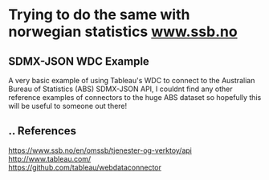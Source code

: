 # Trying to do the same with norwegian statistics www.ssb.no

SDMX-JSON WDC Example
---------------
A very basic example of using Tableau's WDC to connect to the Australian Bureau of Statistics (ABS) SDMX-JSON API, I couldnt find any other reference examples of connectors to the huge ABS dataset so hopefully this will be useful to someone out there!

..
References
---------------
https://www.ssb.no/en/omssb/tjenester-og-verktoy/api
http://www.tableau.com/  
https://github.com/tableau/webdataconnector  
